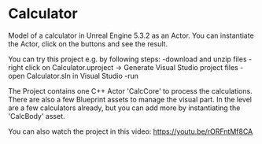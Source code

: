 # Calculator

Model of a calculator in Unreal Engine 5.3.2 as an Actor. You can instantiate the Actor, click on the buttons and see the result.

You can try this project e.g. by following steps:
-download and unzip files
-right click on Calculator.uproject -> Generate Visual Studio project files
-open Calculator.sln in Visual Studio
-run

The Project contains one C++ Actor 'CalcCore' to process the calculations. There are also a few Blueprint assets to manage the visual part. In the level are a few calculators already, but you can add more by instantiating the 'CalcBody' asset.

You can also watch the project in this video:
https://youtu.be/rORFntMf8CA


